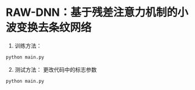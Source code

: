 # RAW-DNN：基于残差注意力机制的小波变换去条纹网络
1. 训练方法：
```python
python main.py
```
2. 测试方法：
更改代码中的标志参数
```python
python main.py
```
